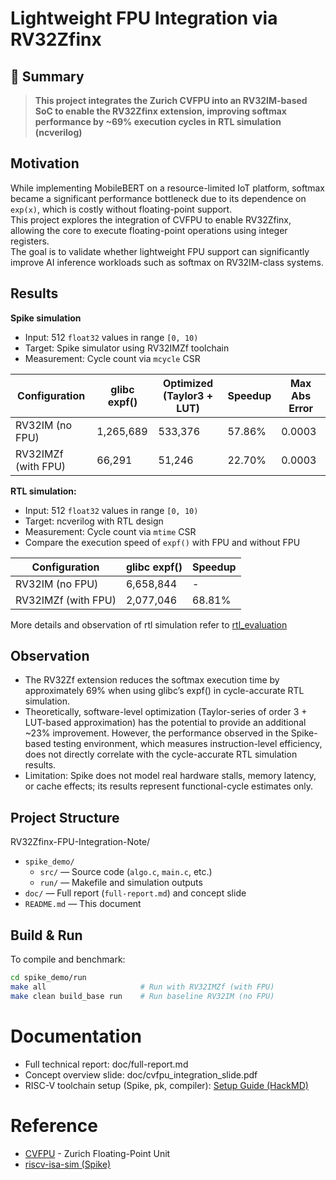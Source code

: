 # Lightweight FPU Integration via RV32Zfinx

## 📌 Summary
> **This project integrates the Zurich CVFPU into an RV32IM-based SoC to enable the RV32Zfinx extension, improving softmax performance by ~69% execution cycles in RTL simulation (ncverilog)**

## Motivation
While implementing MobileBERT on a resource-limited IoT platform, softmax became a significant performance bottleneck due to its dependence on `exp(x)`, which is costly without floating-point support.  
This project explores the integration of CVFPU to enable RV32Zfinx, allowing the core to execute floating-point operations using integer registers.  
The goal is to validate whether lightweight FPU support can significantly improve AI inference workloads such as softmax on RV32IM-class systems.

## Results
**Spike simulation**
- Input: 512 `float32` values in range `[0, 10)`
- Target: Spike simulator using RV32IMZf toolchain
- Measurement: Cycle count via `mcycle` CSR

| Configuration           | glibc expf() | Optimized (Taylor3 + LUT) | Speedup    | Max Abs Error |
|-------------------------|--------------|----------------------------|------------|----------------|
| RV32IM (no FPU)         | 1,265,689    | 533,376                    | 57.86%     | 0.0003         |
| RV32IMZf (with FPU)     | 66,291       | 51,246                     | 22.70%     | 0.0003         |

**RTL simulation:** 
- Input: 512 `float32` values in range `[0, 10)`
- Target: ncverilog with RTL design
- Measurement: Cycle count via `mtime` CSR
- Compare the execution speed of `expf()` with FPU and without FPU

| Configuration           | glibc expf() | Speedup        |
|-------------------------|--------------|----------------|
| RV32IM (no FPU)         | 6,658,844    | -              |
| RV32IMZf (with FPU)     |  2,077,046   | 68.81%         |

More details and observation of rtl simulation refer to [rtl_evaluation](https://github.com/ytcheng-lab/RV32Zfinx-FPU-Integration-Note/blob/main/docs/rtl_evaluation.md)

## Observation
- The RV32Zf extension reduces the softmax execution time by approximately 69% when using glibc’s expf() in cycle-accurate RTL simulation.
- Theoretically, software-level optimization (Taylor-series of order 3 + LUT-based approximation) has the potential to provide an additional ~23% improvement. However, the performance observed in the Spike-based testing environment, which measures instruction-level efficiency, does not directly correlate with the cycle-accurate RTL simulation results.
- Limitation: Spike does not model real hardware stalls, memory latency, or cache effects; its results represent functional-cycle estimates only.

## Project Structure
RV32Zfinx-FPU-Integration-Note/
- `spike_demo/`
  - `src/` — Source code (`algo.c`, `main.c`, etc.)
  - `run/` — Makefile and simulation outputs
- `doc/` — Full report (`full-report.md`) and concept slide
- `README.md` — This document

## Build & Run
To compile and benchmark:
```bash
cd spike_demo/run
make all                     # Run with RV32IMZf (with FPU)
make clean build_base run    # Run baseline RV32IM (no FPU)
```

# Documentation
- Full technical report: doc/full-report.md
- Concept overview slide: doc/cvfpu_integration_slide.pdf
- RISC-V toolchain setup (Spike, pk, compiler): [Setup Guide (HackMD)](https://hackmd.io/Ouj3SnvZTQ-1iiaWfvpPMQ)

# Reference
- [CVFPU](https://github.com/openhwgroup/cvfpu) - Zurich Floating-Point Unit
- [riscv-isa-sim (Spike)](https://github.com/riscv/riscv-isa-sim)
